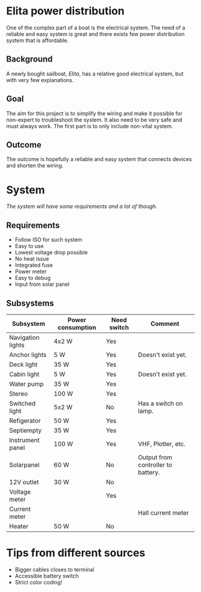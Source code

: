 # Elita power distribution
One of the complex part of a boat is the electrical system. The need of a reliable and easy system is great and there exists few power distribution system that is affordable. 

## Background
A newly bought sailboat, *Elita*, has a relative good electrical system, but with very few explanations. 

## Goal
The aim for this project is to simplify the wiring and make it possible for non-expert to troubleshoot the system. It also need to be very safe and must always work. The first part is to only include non-vital system. 

## Outcome 
The outcome is hopefully a reliable and easy system that connects devices and shorten the wiring. 

# System 
*The system will have some requirements and a lot of though.*

## Requirements
- Follow ISO for such system
- Easy to use
- Lowest voltage drop possible
- No heat issue
- Integrated fuse
- Power meter 
- Easy to debug 
- Input from solar panel

## Subsystems

| Subsystem                | Power consumption     | Need switch           | Comment                          |
| --------------------- | --------------------- | --------------------- | ----------------------------------- | 
| Navigation lights     | 4x2 W                 | Yes                   |                                     |
| Anchor lights         | 5 W                   | Yes                   | Doesn't exist yet.                  |
| Deck light            | 35 W                  | Yes                   |                                     |
| Cabin light           | 5 W                   | Yes                   | Doesn't exist yet.                  |
| Water pump            | 35 W                  | Yes                   |                                     |
| Stereo                | 100 W                 | Yes                   |                                     |
| Switched light        | 5x2 W                 | No                    | Has a switch on lamp.               |
| Refigerator           | 50 W                  | Yes                   |                                     |
| Septiempty            | 35 W                  | Yes                   |                                     |
| Instrument panel      | 100 W                 | Yes                   | VHF, Plotter, etc.                  |
| Solarpanel            | 60 W                  | No                    | Output from controller to battery.  |
| 12V outlet            | 30 W                  | No                    |                                     |
| Voltage meter         |                       | Yes                   |                                     |
| Current meter         |                       |                       | Hall current meter                  |
| Heater                | 50 W                  | No                    |                                     |



# Tips from different sources
- Bigger cables closes to terminal
- Accessible battery switch
- Strict color coding!  


